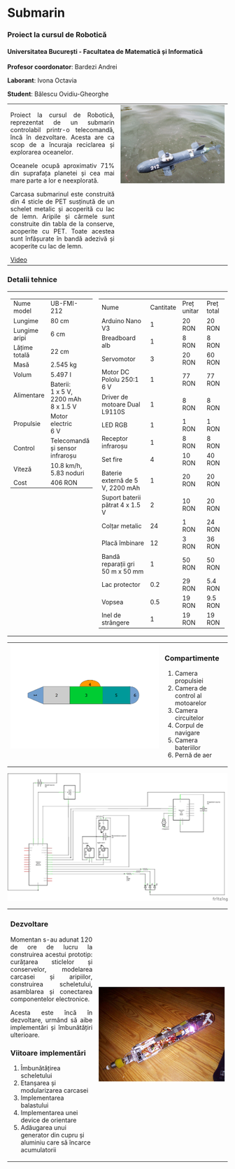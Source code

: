 # Submarin

<h3>Proiect la cursul de Robotică</h3>
<h4>Universitatea București - Facultatea de Matematică și Informatică</h4>
<p><b>Profesor coordonator</b>: Bardezi Andrei</p>
<p><b>Laborant</b>: Ivona Octavia</p>
<p><b>Student</b>: Bălescu Ovidiu-Gheorghe</p>
<table>
  <tr>
    <td valign="top" width="50%">
      <p align=justify>   Proiect la cursul de Robotică, reprezentat de un submarin controlabil printr-o telecomandă, încă în dezvoltare. Acesta are ca scop de a încuraja reciclarea și explorarea oceanelor.</p>
      <p align=justify>   Oceanele ocupă aproximativ 71% din suprafața planetei și cea mai mare parte a lor e neexplorată.</p>
      <p align=justify>   Carcasa submarinul este construită din 4 sticle de PET susținută de un schelet metalic și acoperită cu lac de lemn. Aripile și cârmele sunt construite din tabla de la conserve, acoperite cu PET. Toate acestea sunt înfășurate în bandă adezivă și acoperite cu lac de lemn.</p>
      <a href="https://www.youtube.com/watch?v=reCAACpi1qQ">Video</a>
    </td>
    <td valign="top" width="50%">
      <img src="https://raw.githubusercontent.com/BalescuOvidiu/Submarin/master/img/onWater.jpg"/>
    </td>
  </tr>
</table>

<h3>Detalii tehnice</h3>

<table><tr>
<td valign="top" width="35%"><table>
  <tr>
      <td>Nume model</td>
      <td>UB-FMI-212</td>
  </tr>
  <tr>
      <td>Lungime</td>
      <td>80 cm</td>
  </tr>
  <tr>
      <td>Lungime aripi</td>
      <td>6 cm</td>
  </tr>
  <tr>
      <td>Lățime totală</td>
      <td>22 cm</td>
  </tr>
  <tr>
      <td>Masă</td>
      <td>2.545 kg</td>
  </tr>
  <tr>
      <td>Volum</td>
      <td>5.497 l</td>
  </tr>
  <tr>
      <td>Alimentare</td>
      <td>Baterii:</br>1 x 5 V, 2200 mAh<br/>8 x 1.5 V</td>
  </tr>
  <tr>
      <td>Propulsie</td>
      <td>Motor electric</br>6 V</td>
  </tr>
  <tr>
      <td>Control</td>
      <td>Telecomandă și sensor infraroșu</td>
  </tr>
  <tr>
      <td>Viteză</td>
      <td>10.8 km/h, 5.83 noduri</td>
  </tr>
  <tr>
      <td>Cost</td>
      <td>406 RON</td>
  </tr>
</table></td>
<td valign="top" width="65%"><table>
  <tr>
      <td>Nume</td>
      <td>Cantitate</td>
      <td>Preț unitar</td>
      <td>Preț total</td>
  </tr>
  <tr>
      <td>Arduino Nano V3</td>
      <td>1</td>
      <td>20 RON</td>
      <td>20 RON</td>
  </tr>
  <tr>
      <td>Breadboard alb</td>
      <td>1</td>
      <td>8 RON</td>
      <td>8 RON</td>
  </tr>
  <tr>
      <td>Servomotor</td>
      <td>3</td>
      <td>20 RON</td>
      <td>60 RON</td>
  </tr>
  <tr>
      <td>Motor DC Pololu 250:1 6 V</td>
      <td>1</td>
      <td>77 RON</td>
      <td>77 RON</td>
  </tr>
  <tr>
      <td>Driver de motoare Dual L9110S</td>
      <td>1</td>
      <td>8 RON</td>
      <td>8 RON</td>
  </tr>
  <tr>
      <td>LED RGB</td>
      <td>1</td>
      <td>1 RON</td>
      <td>1 RON</td>
  </tr>
  <tr>
      <td>Receptor infraroșu</td>
      <td>1</td>
      <td>8 RON</td>
      <td>8 RON</td>
  </tr>
  <tr>
      <td>Set fire</td>
      <td>4</td>
      <td>10 RON</td>
      <td>40 RON</td>
  </tr>
  <tr>
      <td>Baterie externă de 5 V, 2200 mAh</td>
      <td>1</td>
      <td>20 RON</td>
      <td>20 RON</td>
  </tr>
  <tr>
      <td>Suport baterii pătrat 4 x 1.5 V</td>
      <td>2</td>
      <td>10 RON</td>
      <td>20 RON</td>
  </tr>
  <tr>
      <td>Colțar metalic</td>
      <td>24</td>
      <td>1 RON</td>
      <td>24 RON</td>
  </tr>
  <tr>
      <td>Placă îmbinare</td>
      <td>12</td>
      <td>3 RON</td>
      <td>36 RON</td>
  </tr>
  <tr>
      <td>Bandă reparații gri 50 m x 50 mm</td>
      <td>1</td>
      <td>50 RON</td>
      <td>50 RON</td>
  </tr>
  <tr>
      <td>Lac protector</td>
      <td>0.2</td>
      <td>29 RON</td>
      <td>5.4 RON</td>
  </tr>
  <tr>
      <td>Vopsea</td>
      <td>0.5</td>
      <td>19 RON</td>
      <td>9.5 RON</td>
  </tr>
  <tr>
      <td>Inel de strângere</td>
      <td>1</td>
      <td>19 RON</td>
      <td>19 RON</td>
  </tr>
</table></td>
</tr></table>

<table>
   <tr>
     <td valign="top" width="70%">
      <img src="https://raw.githubusercontent.com/BalescuOvidiu/Submarin/master/img/parts.png"/>
     </td>
     <td valign="top" width="30%">
      <h3>Compartimente</h3>
      <ol>
        <li>Camera propulsiei</li>
        <li>Camera de control al motoarelor</li>
        <li>Camera circuitelor</li>
        <li>Corpul de navigare</li>
        <li>Camera bateriilor</li>
        <li>Pernă de aer</li>
      </ol>
     </td>
  </tr>
</table>

<img src="https://raw.githubusercontent.com/BalescuOvidiu/Submarin/master/img/schem.png"/>

<table>
  <tr>
    <td valign="top" width="40%">
      <h3>Dezvoltare</h3>
      <p align=justify>   Momentan s-au adunat 120 de ore de lucru la construirea acestui prototip: curățarea sticlelor și conservelor, modelarea carcasei și aripiilor,  construirea scheletului, asamblarea și conectarea componentelor electronice.<p>
      <p align=justify>   Acesta este încă în dezvoltare, urmând să aibe implementări și îmbunătățiri ulterioare.<p>
      <h3>Viitoare implementări</h3>
      <ol>
        <li>Îmbunătățirea scheletului</li>
        <li>Etanșarea și modularizarea carcasei</li>
        <li>Implementarea balastului</li>
        <li>Implementarea unei device de orientare</li>
        <li>Adăugarea unui generator din cupru și aluminiu care să încarce acumulatorii</li>
      </ol>  
    </td valign="top" width="60%">
    <td>
      <img src="https://raw.githubusercontent.com/BalescuOvidiu/Submarin/master/img/inside.jpg"/>
    </td>
  </tr>
</table>
